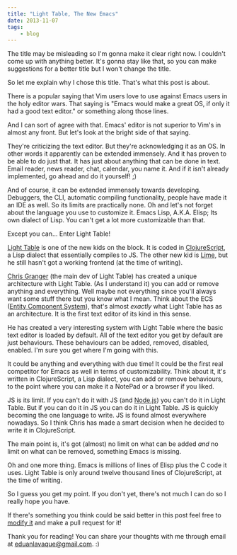 ```yaml
---
title: "Light Table, The New Emacs"
date: 2013-11-07
tags:
    - blog
---
```

The title may be misleading so I'm gonna make it clear right now. I couldn't
come up with anything better. It's gonna stay like that, so you can make
suggestions for a better title but I won't change the title.

So let me explain why I chose this title. That's what this post is about.

There is a popular saying that Vim users love to use against Emacs users in the
holy editor wars. That saying is "Emacs would make a great OS, if only it had a
good text editor." or something along those lines.

And I can sort of agree with that. Emacs' editor is not superior to Vim's in
almost any front. But let's look at the bright side of that saying.

They're criticizing the text editor. But they're acknowledging it as an OS. In
other words it apparently can be extended immensely. And it has proven to be
able to do just that. It has just about anything that can be done in text. Email
reader, news reader, chat, calendar, you name it. And if it isn't already
implemented, go ahead and do it yourself! ;)

And of course, it can be extended immensely towards developing. Debuggers, the
CLI, automatic compiling functionality, people have made it an IDE as well. So
its limits are practically none. Oh and let's not forget about the language
you use to customize it. Emacs Lisp, A.K.A. Elisp; Its own dialect of Lisp.
You can't get a lot more customizable than that.

Except you can... Enter Light Table!

[Light Table](http://www.lighttable.com/) is one of the new kids on the block.
It is coded in [ClojureScript](http://clojure.org/clojurescript), a Lisp
dialect that essentially compiles to JS. The other new kid is
[Lime](https://github.com/limetext/lime), but he still hasn't got a working
frontend (at the time of writing).

[Chris Granger](http://www.chris-granger.com/) (the main dev of Light Table) has
created a unique architecture with Light Table. (As I understand it) you can add
or remove anything and everything. Well maybe not everything since you'll always
want some stuff there but you know what I mean. Think about the ECS ([Entity
Component System](http://en.wikipedia.org/wiki/Entity_component_system)), that's
almost *exactly* what Light Table has as an architecture. It is the first text
editor of its kind in this sense.

He has created a very interesting system with Light Table where the basic text
editor is loaded by default. All of the text editor you get by default are just
behaviours. These behaviours can be added, removed, disabled, enabled. I'm sure
you get where I'm going with this.

It could be anything and everything with due time! It could be the first real
competitor for Emacs as well in terms of customizability. Think about it, it's
written in ClojureScript, a Lisp dialect, you can add or remove behaviours, to
the point where you can make it a NotePad or a browser if you liked.

JS is its limit. If you can't do it with JS (and
[Node.js](http://nodejs.org/)) you can't do it in Light Table. But if you can
do it in JS you can do it in Light Table. JS is quickly becoming the one
language to write. JS is found almost everywhere nowadays. So I think Chris has
made a smart decision when he decided to write it in ClojureScript.

The main point is, it's got (almost) no limit on what can be added *and* no
limit on what can be removed, something Emacs is missing.

Oh and one more thing. Emacs is millions of lines of Elisp plus the C code it
uses. Light Table is only around twelve thousand lines of ClojureScript, at the
time of writing.

So I guess you get my point. If you don't yet, there's not much I can do so I
really hope you have.

If there's something you think could be said better in this post feel free to
[modify it](https://github.com/Greduan/eduantech.docpad/blob/master/src/render/posts/light-table-the-new-emacs.html.md)
and make a pull request for it!

Thank you for reading! You can share your thoughts with me through email at
eduanlavaque@gmail.com. :)
